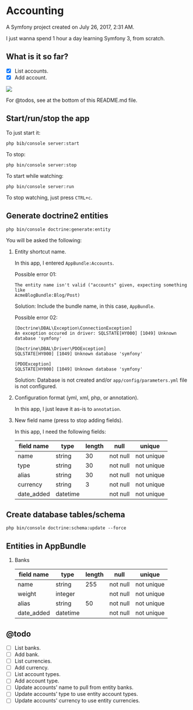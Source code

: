 Accounting
==========

A Symfony project created on July 26, 2017, 2:31 AM.

I just wanna spend 1 hour a day learning Symfony 3, from scratch.

## What is it so far?

- [x] List accounts.
- [x] Add account.

![](https://www.evernote.com/l/AmIg1KbluyVNCrHQyJyWIbovHaFPveT2aXEB/image.png)

For @todos, see at the bottom of this README.md file.

## Start/run/stop the app

To just start it:

```
php bib/console server:start
```

To stop:

```
php bin/console server:stop
```

To start while watching:

```
php bin/console server:run
```

To stop watching, just press `CTRL+c`.

## Generate doctrine2 entities

```
php bin/console doctrine:generate:entity
```

You will be asked the following:

1.  Entity shortcut name.

    In this app, I entered `AppBundle:Accounts`.

    Possible error 01:
    ```
    The entity name isn't valid ("accounts" given, expecting something like
    AcmeBlogBundle:Blog/Post)
    ```

    Solution: Include the bundle name, in this case, `AppBundle`.

    Possible error 02:
    ```
    [Doctrine\DBAL\Exception\ConnectionException]
    An exception occured in driver: SQLSTATE[HY000] [1049] Unknown database 'symfony'
    ```

    ```
    [Doctrine\DBAL\Driver\PDOException]
    SQLSTATE[HY000] [1049] Unknown database 'symfony'
    ```

    ```
    [PDOException]
    SQLSTATE[HY000] [1049] Unknown database 'symfony'
    ```

    Solution: Database is not created and/or `app/config/parameters.yml` file is
    not configured.

2.  Configuration format (yml, xml, php, or annotation).

    In this app, I just leave it as-is to `annotation`.

3.  New field name (press <return> to stop adding fields).

    In this app, I need the following fields:

    | field name | type     | length | null     | unique     |
    | ---------- | -------- | ------ | -------- | ---------- |
    | name       | string   | 30     | not null | not unique |
    | type       | string   | 30     | not null | not unique |
    | alias      | string   | 30     | not null | not unique |
    | currency   | string   | 3      | not null | not unique | 
    | date_added | datetime |        | not null | not unique |

## Create database tables/schema

```
php bin/console doctrine:schema:update --force
```

## Entities in AppBundle

1.  Banks

    | field name | type     | length | null     | unique     |
    | ---------- | -------- | ------ | -------- | ---------- |
    | name       | string   | 255    | not null | not unique |
    | weight     | integer  |        | not null | not unique |
    | alias      | string   | 50     | not null | not unique |
    | date_added | datetime |        | not null | not unique |

## @todo

- [ ] List banks.
- [ ] Add bank.
- [ ] List currencies.
- [ ] Add currency.
- [ ] List account types.
- [ ] Add account type.
- [ ] Update accounts' name to pull from entity banks.
- [ ] Update accounts' type to use entity account types.
- [ ] Update accounts' currency to use entity currencies.
